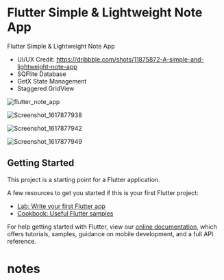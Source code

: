 # Flutter Simple & Lightweight Note App

Flutter Simple & Lightweight Note App
- UI/UX Credit: https://dribbble.com/shots/11875872-A-simple-and-lightweight-note-app
- SQFlite Database
- GetX State Management
- Staggered GridView

![flutter_note_app](https://user-images.githubusercontent.com/48145486/114013183-b2ec5280-9880-11eb-82e4-6069f03c1687.png)

![Screenshot_1617877938](https://user-images.githubusercontent.com/48145486/114013113-9e0fbf00-9880-11eb-8cae-10a21b9f54cf.png)

![Screenshot_1617877942](https://user-images.githubusercontent.com/48145486/114013118-a0721900-9880-11eb-941c-93a82928a723.png)

![Screenshot_1617877949](https://user-images.githubusercontent.com/48145486/114013129-a23bdc80-9880-11eb-96a8-ead19dc294b4.png)

## Getting Started

This project is a starting point for a Flutter application.

A few resources to get you started if this is your first Flutter project:

- [Lab: Write your first Flutter app](https://flutter.dev/docs/get-started/codelab)
- [Cookbook: Useful Flutter samples](https://flutter.dev/docs/cookbook)

For help getting started with Flutter, view our
[online documentation](https://flutter.dev/docs), which offers tutorials,
samples, guidance on mobile development, and a full API reference.
# notes

